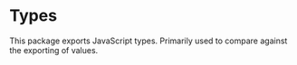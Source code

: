 # Types

This package exports JavaScript types. Primarily used to compare against the exporting of values.
